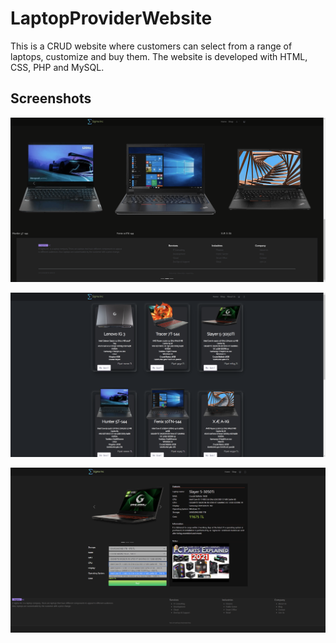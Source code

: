 # LaptopProviderWebsite

This is a CRUD website where customers can select from a range of laptops, customize and buy them. The website is developed with HTML, CSS, PHP and MySQL.

## Screenshots

![Homepage](img/homepage.png)

![Shop](img/shop.png)

![Customize](img/customize.png)
